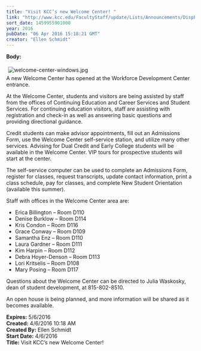 ```yaml
---
title: "​Visit KCC’s new Welcome Center! "
link: "http://www.kcc.edu/FacultyStaff/update/Lists/Announcements/DispForm.aspx?ID=2197"
sort_date: 1459955901000
year: 2016
pubDate: "06 Apr 2016 15:18:21 GMT"
creator: "Ellen Schmidt"
---
```


<div><b>Body:</b> <div class="ExternalClass8B6602E4043444D9BDDEB22C11A74BD9"><p><img alt="welcome-center-windows.jpg" src="/FacultyStaff/update/Documents/welcome-center-windows.jpg" style="margin:5px" /><br />A new Welcome Center has opened at the Workforce Development Center entrance.</p>
<p>At the Welcome Center, students and visitors are being assisted by staff from the offices of Continuing Education and Career Services and Student Services. For continuing education visitors, staff are assisting with registration and check-in as well as answering basic questions and providing directional guidance.</p>
<p>Credit students can make advisor appointments, fill out an Admissions Form, use the Welcome Center self-service station, and utilize many other services. Advising for Dual Credit and Early College students will be available in the Welcome Center. VIP tours for prospective students will start at the center.</p>
<p>The self-service computer can be used to complete an Admissions Form, register for classes, request transcripts, update contact information, print a class schedule, pay for classes, and complete New Student Orientation (available this summer). </p>
<p>Staff with offices in the Welcome Center area are: </p>
<ul><li>Erica Billington – Room D110</li>
<li>Denise Burklow – Room D114</li>
<li>Kris Condon – Room D116</li>
<li>Grace Conway – Room D109</li>
<li>Samantha Enz – Room D110</li>
<li>Laura Gardner – Room D111</li>
<li>Kim Harpin – Room D112</li>
<li>Debra Hoyer-Denson – Room D113</li>
<li>Lori Kritselis – Room D108</li>
<li>Mary Posing – Room D117</li></ul>
<p>Questions about the Welcome Center can be directed to Julia Waskosky, dean of student development, at 815-802-8510. </p>
<p>An open house is being planned, and more information will be shared as it becomes available.</p></div></div>
<div><b>Expires:</b> 5/6/2016</div>
<div><b>Created:</b> 4/6/2016 10:18 AM</div>
<div><b>Created By:</b> Ellen Schmidt</div>
<div><b>Start Date:</b> 4/6/2016</div>
<div><b>Title:</b> ​Visit KCC’s new Welcome Center! </div>
